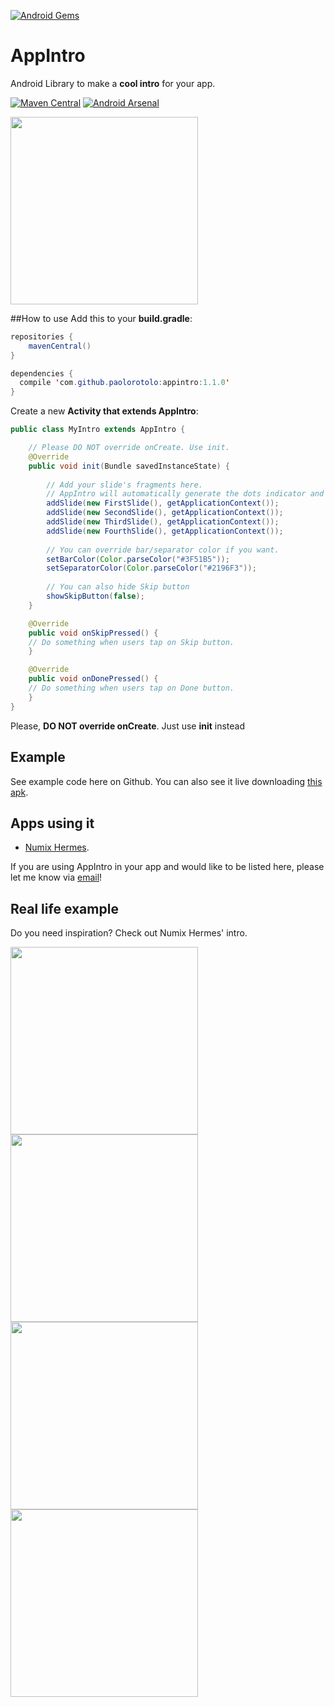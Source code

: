 [![Android Gems](http://www.android-gems.com/badge/PaoloRotolo/AppIntro.svg?branch=master)](http://www.android-gems.com/lib/PaoloRotolo/AppIntro)

# AppIntro
Android Library to make a **cool intro** for your app.

[![Maven Central](https://img.shields.io/badge/maven%20central-appintro-green.svg)](http://search.maven.org/#artifactdetails%7Ccom.github.paolorotolo%7Cappintro%7C1.0.0%7C)
[![Android Arsenal](https://img.shields.io/badge/Android%20Arsenal-AppIntro-green.svg?style=flat)](https://android-arsenal.com/details/1/1939)

<img src="https://github.com/PaoloRotolo/AppIntro/blob/master/art/intro.png" width="300"> 

##How to use
Add this to your **build.gradle**:
```java
repositories {
    mavenCentral()
}

dependencies {
  compile 'com.github.paolorotolo:appintro:1.1.0'
}
```

Create a new **Activity that extends AppIntro**:

```java
public class MyIntro extends AppIntro {

    // Please DO NOT override onCreate. Use init.
    @Override
    public void init(Bundle savedInstanceState) {
    
        // Add your slide's fragments here.
        // AppIntro will automatically generate the dots indicator and buttons.
        addSlide(new FirstSlide(), getApplicationContext());
        addSlide(new SecondSlide(), getApplicationContext());
        addSlide(new ThirdSlide(), getApplicationContext());
        addSlide(new FourthSlide(), getApplicationContext());
        
        // You can override bar/separator color if you want.
        setBarColor(Color.parseColor("#3F51B5"));
        setSeparatorColor(Color.parseColor("#2196F3"));
        
        // You can also hide Skip button
        showSkipButton(false);
    }

    @Override
    public void onSkipPressed() {
    // Do something when users tap on Skip button.
    }

    @Override
    public void onDonePressed() {
    // Do something when users tap on Done button.
    }
}
```

Please, **DO NOT override onCreate**. Just use **init** instead

## Example
See example code here on Github. You can also see it live downloading [this apk](https://github.com/PaoloRotolo/AppIntro/raw/master/AppIntroExample/app/app-release.apk).

## Apps using it
 * [Numix Hermes](https://play.google.com/store/apps/details?id=org.numixproject.hermes).

If you are using AppIntro in your app and would like to be listed here, please let me know via [email](mailto:paolorotolo@ubuntu.com)! 

## Real life example
Do you need inspiration? Check out Numix Hermes' intro.


<img src="https://github.com/PaoloRotolo/AppIntro/blob/master/art/Screenshot_2015-06-03-12-41-59.png" width="300">
<img src="https://github.com/PaoloRotolo/AppIntro/blob/master/art/Screenshot_2015-06-03-12-42-02.png" width="300">
<img src="https://github.com/PaoloRotolo/AppIntro/blob/master/art/Screenshot_2015-06-03-12-42-07.png" width="300">
<img src="https://github.com/PaoloRotolo/AppIntro/blob/master/art/Screenshot_2015-06-03-12-42-10.png" width="300">
